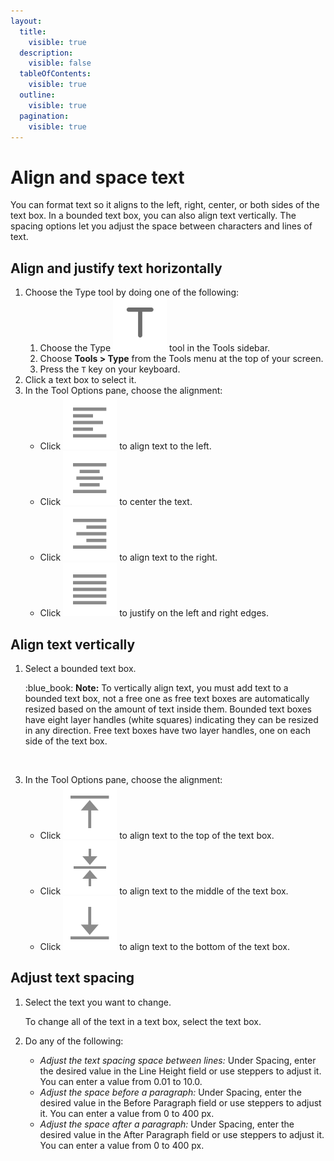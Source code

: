 ```yaml
---
layout:
  title:
    visible: true
  description:
    visible: false
  tableOfContents:
    visible: true
  outline:
    visible: true
  pagination:
    visible: true
---
```


# Align and space text

You can format text so it aligns to the left, right, center, or both sides of the text box. In a bounded text box, you can also align text vertically. The spacing options let you adjust the space between characters and lines of text.

## Align and justify text horizontally

1. Choose the Type tool by doing one of the following:
   1. Choose the Type  <img src="../.gitbook/assets/Type.png" alt="" data-size="line"> tool in the Tools sidebar.
   2. Choose **Tools > Type** from the Tools menu at the top of your screen.
   3. Press the `T` key on your keyboard.
2. Click a text box to select it.
3. In the Tool Options pane, choose the alignment:
   * Click <img src="../.gitbook/assets/Align-text-to-the-left.png" alt="" data-size="line"> to align text to the left.
   * Click <img src="../.gitbook/assets/Center-the-text.png" alt="" data-size="line"> to center the text.
   * Click <img src="../.gitbook/assets/Align-text-to-the-right.png" alt="" data-size="line"> to align text to the right.
   * Click <img src="../.gitbook/assets/Justify-text.png" alt="" data-size="line"> to justify on the left and right edges.

## Align text vertically

1.  Select a bounded text box.

    :blue\_book: **Note:** To vertically align text, you must add text to a bounded text box, not a free one as free text boxes are automatically resized based on the amount of text inside them. Bounded text boxes have eight layer handles (white squares) indicating they can be resized in any direction. Free text boxes have two layer handles, one on each side of the text box.

<figure><img src="https://help.pixelmator.com/pixelmator-pro/3.5/assets/English/1596021443000.png" alt="" width="563"><figcaption></figcaption></figure>

3. In the Tool Options pane, choose the alignment:
   * Click <img src="../.gitbook/assets/Align-text-to-the-top.png" alt="" data-size="line"> to align text to the top of the text box.
   * Click <img src="../.gitbook/assets/Align-text-to-the-middle.png" alt="" data-size="line"> to align text to the middle of the text box.
   * Click <img src="../.gitbook/assets/Align-text-to-the-bottom.png" alt="" data-size="line"> to align text to the bottom of the text box.

## Adjust text spacing

1.  Select the text you want to change.

    To change all of the text in a text box, select the text box.
2. Do any of the following:&#x20;
   * _Adjust the text spacing space between lines:_ Under Spacing, enter the desired value in the Line Height field or use steppers to adjust it. You can enter a value from 0.01 to 10.0.
   * _Adjust the space before a paragraph:_ Under Spacing, enter the desired value in the Before Paragraph field or use steppers to adjust it. You can enter a value from 0 to 400 px.
   * _Adjust the space after a paragraph:_ Under Spacing, enter the desired value in the After Paragraph field or use steppers to adjust it. You can enter a value from 0 to 400 px.
